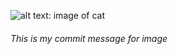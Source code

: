 ![alt text: image of cat](https://octodex.github.com/images/yaktocat.png)

###### This is my commit message for image
